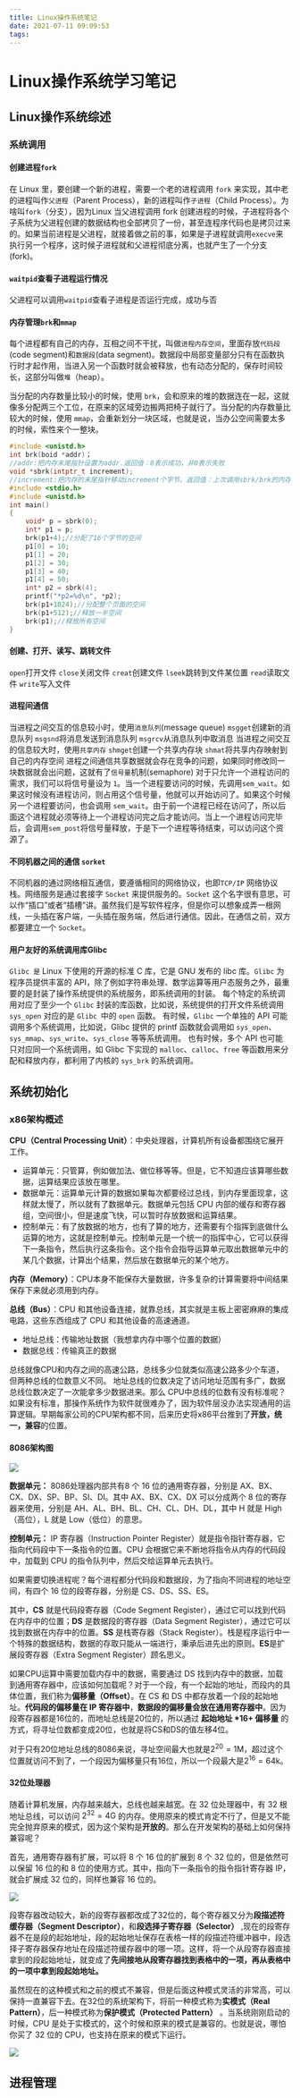 ```yaml
---
title: Linux操作系统笔记
date: 2021-07-11 09:09:53
tags:
---
```


# Linux操作系统学习笔记
## Linux操作系统综述
### 系统调用
#### 创建进程`fork`
在 Linux 里，要创建一个新的进程，需要一个老的进程调用 `fork` 来实现，其中老的进程叫作`父进程`（Parent Process），新的进程叫作`子进程`（Child Process）。为啥叫`fork`（分支），因为Linux 当父进程调用 fork 创建进程的时候，子进程将各个子系统为父进程创建的数据结构也全部拷贝了一份，甚至连程序代码也是拷贝过来的。如果当前进程是父进程，就接着做之前的事，如果是子进程就调用`execve`来执行另一个程序，这时候子进程就和父进程彻底分离，也就产生了一个分支(fork)。

#### `waitpid`查看子进程运行情况
父进程可以调用`waitpid`查看子进程是否运行完成，成功与否


#### 内存管理`brk`和`mmap`
每个进程都有自己的内存，互相之间不干扰，叫做`进程内存空间`，里面存放`代码段`(code segment)和`数据段`(data segment)。数据段中局部变量部分只有在函数执行时才起作用，当进入另一个函数时就会被释放，也有动态分配的，保存时间较长，这部分叫做`堆`（heap）。

当分配的内存数量比较小的时候，使用 `brk`，会和原来的堆的数据连在一起，这就像多分配两三个工位，在原来的区域旁边搬两把椅子就行了。当分配的内存数量比较大的时候，使用 `mmap`，会重新划分一块区域，也就是说，当办公空间需要太多的时候，索性来个一整块。

```c
#include <unistd.h>
int brk(boid *addr)；
//addr:把内存末尾指针设置为addr.返回值：0表示成功，非0表示失败
void *sbrk(intptr_t increment);
//increment:把内存的末尾指针移动increment个字节。返回值：上次调用sbrk/brk的内存末尾指针。
#include <stdio.h>   
#include <unistd.h>   
int main()  
{  
    void* p = sbrk(0);  
    int* p1 = p;  
    brk(p1+4);//分配了16个字节的空间   
    p1[0] = 10;  
    p1[1] = 20;  
    p1[2] = 30;  
    p1[3] = 40;  
    p1[4] = 50;  
    int* p2 = sbrk(4);  
    printf("*p2=%d\n", *p2);  
    brk(p1+1024);//分配整个页面的空间   
    brk(p1+512);//释放一半空间   
    brk(p1);//释放所有空间   
}  
```

#### 创建、打开、读写、跳转文件
`open`打开文件
`close`关闭文件
`creat`创建文件
`lseek`跳转到文件某位置
`read`读取文件
`write`写入文件

#### 进程间通信
当进程之间交互的信息较小时，使用`消息队列`(message queue)
`msgget`创建新的消息队列
`msgsnd`将消息发送到消息队列
`msgrcv`从消息队列中取消息
当进程之间交互的信息较大时，使用`共享内存`
`shmget`创建一个共享内存块
`shmat`将共享内存映射到自己的内存空间
进程之间通信共享数据就会存在竞争的问题，如果同时修改同一块数据就会出问题，这就有了`信号量`机制(semaphore)
对于只允许一个进程访问的需求，我们可以将信号量设为 `1`。当一个进程要访问的时候，先调用`sem_wait`。如果这时候没有进程访问，则占用这个信号量，他就可以开始访问了。如果这个时候另一个进程要访问，也会调用 `sem_wait`。由于前一个进程已经在访问了，所以后面这个进程就必须等待上一个进程访问完之后才能访问。当上一个进程访问完毕后，会调用`sem_post`将信号量释放，于是下一个进程等待结束，可以访问这个资源了。

#### 不同机器之间的通信 `sorket`
不同机器的通过网络相互通信，要遵循相同的网络协议，也即`TCP/IP` 网络协议栈。网络服务是通过套接字 `Socket` 来提供服务的。`Socket` 这个名字很有意思，可以作“插口”或者“插槽”讲。虽然我们是写软件程序，但是你可以想象成弄一根网线，一头插在客户端，一头插在服务端，然后进行通信。因此，在通信之前，双方都要建立一个 `Socket`。

#### 用户友好的系统调用库Glibc
`Glibc 是` Linux 下使用的开源的标准 C 库，它是 GNU 发布的 libc 库。`Glibc` 为程序员提供丰富的 API，除了例如字符串处理、数学运算等用户态服务之外，最重要的是封装了操作系统提供的系统服务，即系统调用的封装。
每个特定的系统调用对应了至少一个 `Glibc` 封装的库函数，比如说，系统提供的打开文件系统调用 `sys_open` 对应的是 `Glibc `中的 `open` 函数。
有时候，`Glibc` 一个单独的 API 可能调用多个系统调用，比如说，Glibc 提供的 printf 函数就会调用如 `sys_open`、`sys_mmap`、`sys_write`、`sys_close` 等等系统调用。
也有时候，多个 API 也可能只对应同一个系统调用，如 Glibc 下实现的 `malloc`、`calloc`、`free` 等函数用来分配和释放内存，都利用了内核的 `sys_brk` 的系统调用。


## 系统初始化
### x86架构概述
**CPU（Central Processing Unit）**：中央处理器，计算机所有设备都围绕它展开工作。
- 运算单元：只管算，例如做加法、做位移等等。但是，它不知道应该算哪些数据，运算结果应该放在哪里。
- 数据单元：运算单元计算的数据如果每次都要经过总线，到内存里面现拿，这样就太慢了，所以就有了数据单元。数据单元包括 CPU 内部的缓存和寄存器组，空间很小，但是速度飞快，可以暂时存放数据和运算结果。
- 控制单元：有了放数据的地方，也有了算的地方，还需要有个指挥到底做什么运算的地方，这就是控制单元。控制单元是一个统一的指挥中心，它可以获得下一条指令，然后执行这条指令。这个指令会指导运算单元取出数据单元中的某几个数据，计算出个结果，然后放在数据单元的某个地方。

**内存（Memory）**：CPU本身不能保存大量数据，许多复杂的计算需要将中间结果保存下来就必须用到内存。

**总线（Bus）**：CPU 和其他设备连接，就靠总线，其实就是主板上密密麻麻的集成电路，这些东西组成了 CPU 和其他设备的高速通道。
- 地址总线：传输地址数据（我想拿内存中哪个位置的数据）
- 数据总线：传输真正的数据

总线就像CPU和内存之间的高速公路，总线多少位就类似高速公路多少个车道，但两种总线的位数意义不同。
地址总线的位数决定了访问地址范围有多广，数据总线位数决定了一次能拿多少数据进来。那么 CPU中总线的位数有没有标准呢？如果没有标准，那操作系统作为软件就很难办了，因为软件层没办法实现通用的运算逻辑。早期每家公司的CPU架构都不同，后来历史将x86平台推到了**开放，统一，兼容**的位置。

#### 8086架构图
![](https://gitee.com/dominic_z/markdown_picbed/raw/master/img/20210721092854.png)

**数据单元：** 8086处理器内部共有8 个 16 位的通用寄存器，分别是 AX、BX、CX、DX、SP、BP、SI、DI。其中 AX、BX、CX、DX 可以分成两个 8 位的寄存器来使用，分别是 AH、AL、BH、BL、CH、CL、DH、DL，其中 H 就是 High（高位），L 就是 Low（低位）的意思。

**控制单元：** IP 寄存器（Instruction Pointer Register）就是指令指针寄存器，它指向代码段中下一条指令的位置。CPU 会根据它来不断地将指令从内存的代码段中，加载到 CPU 的指令队列中，然后交给运算单元去执行。

如果需要切换进程呢？每个进程都分代码段和数据段，为了指向不同进程的地址空间，有四个 16 位的段寄存器，分别是 CS、DS、SS、ES。

其中，**CS** 就是代码段寄存器（Code Segment Register），通过它可以找到代码在内存中的位置；**DS** 是数据段的寄存器（Data Segment Register），通过它可以找到数据在内存中的位置。**SS** 是栈寄存器（Stack Register）。栈是程序运行中一个特殊的数据结构，数据的存取只能从一端进行，秉承后进先出的原则。**ES**是扩展段寄存器（Extra Segment Register）顾名思义。

如果CPU运算中需要加载内存中的数据，需要通过 DS 找到内存中的数据，加载到通用寄存器中，应该如何加载呢？对于一个段，有一个起始的地址，而段内的具体位置，我们称为**偏移量（Offset）**。在 CS 和 DS 中都存放着一个段的起始地址。**代码段的偏移量在 IP 寄存器中**，**数据段的偏移量会放在通用寄存器中**。因为段寄存器都是16位的，而地址总线是20位的，所以通过 **起始地址 \*16+ 偏移量** 的方式，将寻址位数都变成20位，也就是将CS和DS的值左移4位。

对于只有20位地址总线的8086来说，寻址空间最大也就是$2^{20}=1\text{M}$，超过这个位置就访问不到了，一个段因为偏移量只有16位，所以一个段最大是$2^{16}=64\text{k}$。

#### 32位处理器
随着计算机发展，内存越来越大，总线也越来越宽。在 32 位处理器中，有 32 根地址总线，可以访问 $2^{32}=4\text{G}$ 的内存。使用原来的模式肯定不行了，但是又不能完全抛弃原来的模式，因为这个架构是**开放的**。那么在开发架构的基础上如何保持兼容呢？

首先，通用寄存器有扩展，可以将 8 个 16 位的扩展到 8 个 32 位的，但是依然可以保留 16 位的和 8 位的使用方式。其中，指向下一条指令的指令指针寄存器 IP，就会扩展成 32 位的，同样也兼容 16 位的。

![](https://gitee.com/dominic_z/markdown_picbed/raw/master/img/20210721103205.png)


段寄存器改动较大，新的段寄存器都改成了32位的，每个寄存器又分为**段描述符缓存器（Segment Descriptor）**，和**段选择子寄存器（Selector）** ,现在的段寄存器不在是段的起始地址，段的起始地址保存在表格一样的段描述符缓冲器中，段选择子寄存器保存地址在段描述符缓存器中的哪一项。这样，将一个从段寄存器直接拿到的段起始地址，就变成了**先间接地从段寄存器找到表格中的一项，再从表格中的一项中拿到段起始地址。**

虽然现在的这种模式和之前的模式不兼容，但是后面这种模式灵活的非常高，可以保持一直兼容下去。在32位的系统架构下，将前一种模式称为**实模式（Real Pattern）**，后一种模式称为**保护模式（Protected Pattern）** 。当系统刚刚启动的时候，CPU 是处于实模式的，这个时候和原来的模式是兼容的。也就是说，哪怕你买了 32 位的 CPU，也支持在原来的模式下运行。

![](https://gitee.com/dominic_z/markdown_picbed/raw/master/img/20210721104550.png)


























## 进程管理
